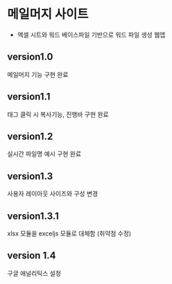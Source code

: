# 메일머지 사이트
- 엑셀 시트와 워드 베이스파일 기반으로 워드 파일 생성 웹앱

## version1.0

메일머지 기능 구현 완료

## version1.1

태그 클릭 시 복사기능,
진행바 구현 완료

## version1.2

실시간 파일명 예시 구현 완료

## version1.3

사용자 레이아웃 사이즈와 구성 변경

## version1.3.1

xlsx 모듈을 exceljs 모듈로 대체함 (취약점 수정)

## version 1.4

구글 애널리틱스 설정
